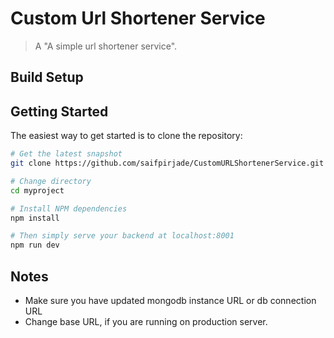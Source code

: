# Custom Url Shortener Service

> A "A simple url shortener service".

## Build Setup

Getting Started
---------------

The easiest way to get started is to clone the repository:

``` bash
# Get the latest snapshot
git clone https://github.com/saifpirjade/CustomURLShortenerService.git myproject

# Change directory
cd myproject

# Install NPM dependencies
npm install

# Then simply serve your backend at localhost:8001
npm run dev

```

Notes
---------------
- Make sure you have updated mongodb instance URL or db connection URL
- Change base URL, if you are running on production server.
